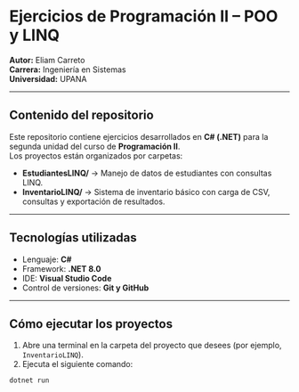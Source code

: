 # Ejercicios de Programación II – POO y LINQ  
**Autor:** Eliam Carreto  
**Carrera:** Ingeniería en Sistemas  
**Universidad:** UPANA

---

## Contenido del repositorio

Este repositorio contiene ejercicios desarrollados en **C# (.NET)** para la segunda unidad del curso de **Programación II**.  
Los proyectos están organizados por carpetas:

- **EstudiantesLINQ/** → Manejo de datos de estudiantes con consultas LINQ.  
- **InventarioLINQ/** → Sistema de inventario básico con carga de CSV, consultas y exportación de resultados.

---

## Tecnologías utilizadas
- Lenguaje: **C#**
- Framework: **.NET 8.0**
- IDE: **Visual Studio Code**
- Control de versiones: **Git y GitHub**

---

## Cómo ejecutar los proyectos

1. Abre una terminal en la carpeta del proyecto que desees (por ejemplo, `InventarioLINQ`).
2. Ejecuta el siguiente comando:

```bash
dotnet run
